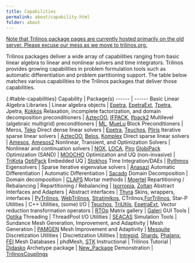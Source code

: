 ```yaml
---
title: Capabilities
permalink: about/capability.html
folder: about
---
```


<span style="text-decoration: underline;">Note that Trilinos package pages are currently hosted primarily on the old server. Please excuse our mess as we move to trilinos.org.</span>

Trilinos packages deliver a wide array of capabilities ranging from basic linear algebra to linear and nonlinear solvers and time integrators. Trilinos provides growing capabilities in problem formulation tools such as automatic differentiation and problem partitioning support. The table below matches various capabilities to the Trilinos packages that deliver those capabilities.

{:#table-capabilities}
Capability | Package(s)
------ | ------
Basic Linear Algebra Libraries | 
Linear algebra objects | [Epetra](http://trilinos.org/packages/epetra/), [EpetraExt](http://trilinos.org/packages/epetraext/), [Tpetra](http://trilinos.org/packages/tpetra/), Jpetra, [Kokkos](http://trilinos.org/packages/kokkos/)
Relaxation, incomplete factorization, and domain decomposition preconditioners | [AztecOO](http://trilinos.org/packages/aztecoo/), [IFPACK](http://trilinos.org/packages/ifpack/), [Ifpack2](http://trilinos.org/packages/ifpack2/)
Multilevel (algebraic multigrid) preconditioners | [ML](http://trilinos.org/packages/ml/), [MueLu](http://trilinos.org/packages/muelu/ "MueLu")
Block Preconditioners | Meros, [Teko](http://trilinos.org/packages/teko/)
Direct dense linear solvers | [Epetra](http://trilinos.org/packages/epetra/), [Teuchos](http://trilinos.org/packages/teuchos/), [Pliris](http://trilinos.org/packages/pliris/)
Iterative sparse linear solvers | [AztecOO](http://trilinos.org/packages/aztecoo/), [Belos](http://trilinos.org/packages/belos/), [Komplex](http://trilinos.org/packages/komplex/)
Direct sparse linear solvers | [Amesos](http://trilinos.org/packages/amesos/), [Amesos2](http://trilinos.org/packages/amesos2/ "Amesos2")
Nonlinear, Transient, and Optimization Solvers |
Nonlinear and continuation solvers | [NOX](http://trilinos.org/packages/nox/), [LOCA](http://trilinos.org/packages/nox-and-loca/), [Piro](http://trilinos.org/packages/piro/) [GlobiPack](http://trilinos.org/packages/globipack/)
Optimization (SAND) | [MOOCHO](http://trilinos.org/packages/moocho/)
Optimization and UQ (non-invasive) | [TriKota](http://trilinos.org/packages/trikota/) [OptiPack](http://trilinos.org/packages/optipack/)
Embedded UQ | [Stokhos](http://trilinos.org/packages/stokhos/)
Time Integration/DAEs | [Rythmos](http://trilinos.org/packages/rythmos/)
Eigensolvers |
Sparse iterative eigenvalue solvers | [Anasazi](http://trilinos.org/packages/anasazi/)
Automatic Differentiation |
Automatic Differentiation | [Sacado](http://trilinos.org/packages/sacado/)
Domain Decomposition |
Domain decomposition | [CLAPS](http://trilinos.org/packages/claps/)
Mortar methods | [Moertel](http://trilinos.org/packages/moertel/)
Repartitioning / Rebalancing |
Repartitioning / Rebalancing | [Isorropia](http://trilinos.org/packages/isorropia/), [Zoltan](http://trilinos.org/packages/zoltan/)
Abstract Interfaces and Adapters |
Abstract interfaces | [Thyra](http://trilinos.org/packages/thyra/)
Skins, wrappers, interfaces | [PyTrilinos](http://trilinos.org/packages/pytrilinos/), [WebTrilinos](http://trilinos.org/packages/webtrilinos/), [Stratimikos](http://trilinos.org/packages/stratimikos/), CTrilinos,[ForTrilinos](http://trilinos.org/packages/fortrilinos/), Star-P
Utilities |
C++ Utilities, (some) I/O | [Teuchos](http://trilinos.org/packages/teuchos/), [TriUtils](http://trilinos.org/packages/triutils/), [EpetraExt](http://trilinos.org/packages/epetraext/),
Vector reduction transformation operators | [RTOp](http://trilinos.org/packages/rtop/)
Matrix gallery | [Galeri](http://trilinos.org/packages/galeri/)
GUI Tools | [Optika](http://trilinos.org/packages/optika/)
Threading | ThreadPool
I/O Utilities | [SEACAS](http://trilinos.org/packages/seacas/)
Simulation Tools | Sundance
Mesh Generation, Improvement, and Adaptivity |
Mesh Generation | [PAMGEN](http://trilinos.org/packages/pamgen/)
Mesh Improvement and Adaptivity | [Mesquite](http://trilinos.org/packages/mesquite/)
Discretization Utilities |
Discretization Utilities | [Intrepid](http://trilinos.org/packages/intrepid/), [Shards](http://trilinos.org/packages/shards/), [Phalanx](http://trilinos.org/packages/phalanx/), [FEI](http://trilinos.org/packages/fei/)
Mesh Databases | phdMesh, [STK](http://trilinos.org/packages/stk)
Instructional |
Trilinos Tutorial | [Didasko](http://trilinos.org/packages/didasko/)
Archetype package | [New_Package](http://trilinos.org/packages/new-package/)
Demonstration | [TrilinosCouplings](http://trilinos.org/packages/trilinos-couplings/)

